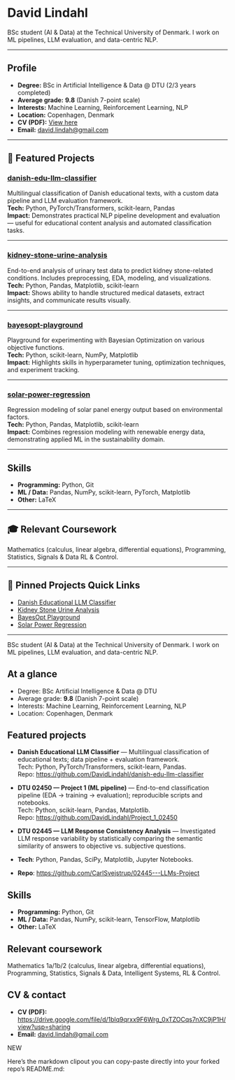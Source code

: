 # David Lindahl

BSc student (AI & Data) at the Technical University of Denmark. I work on ML pipelines, LLM evaluation, and data-centric NLP.

---

## Profile
- **Degree:** BSc in Artificial Intelligence & Data @ DTU (2/3 years completed)
- **Average grade:** **9.8** (Danish 7-point scale)
- **Interests:** Machine Learning, Reinforcement Learning, NLP
- **Location:** Copenhagen, Denmark
- **CV (PDF):** [View here](https://drive.google.com/file/d/1blq9qrxx9F6Wrg_0xTZOCqs7nXC9jP1H/view?usp=sharing)
- **Email:** david.lindah@gmail.com

---

## 🚀 Featured Projects

### [danish-edu-llm-classifier](https://github.com/DavidLindahl/danish-edu-llm-classifier)
Multilingual classification of Danish educational texts, with a custom data pipeline and LLM evaluation framework.  
**Tech:** Python, PyTorch/Transformers, scikit-learn, Pandas  
**Impact:** Demonstrates practical NLP pipeline development and evaluation — useful for educational content analysis and automated classification tasks.

---

### [kidney-stone-urine-analysis](https://github.com/DavidLindahl/kidney-stone-urine-analysis)
End-to-end analysis of urinary test data to predict kidney stone-related conditions. Includes preprocessing, EDA, modeling, and visualizations.  
**Tech:** Python, Pandas, Matplotlib, scikit-learn  
**Impact:** Shows ability to handle structured medical datasets, extract insights, and communicate results visually.

---

### [bayesopt-playground](https://github.com/DavidLindahl/bayesopt-playground)
Playground for experimenting with Bayesian Optimization on various objective functions.  
**Tech:** Python, scikit-learn, NumPy, Matplotlib  
**Impact:** Highlights skills in hyperparameter tuning, optimization techniques, and experiment tracking.

---

### [solar-power-regression](https://github.com/DavidLindahl/solar-power-regression)
Regression modeling of solar panel energy output based on environmental factors.  
**Tech:** Python, Pandas, Matplotlib, scikit-learn  
**Impact:** Combines regression modeling with renewable energy data, demonstrating applied ML in the sustainability domain.

---

##  Skills
- **Programming:** Python, Git
- **ML / Data:** Pandas, NumPy, scikit-learn, PyTorch, Matplotlib
- **Other:** LaTeX

---

## 🎓 Relevant Coursework
Mathematics (calculus, linear algebra, differential equations), Programming, Statistics, Signals & Data RL & Control.

---

## 📌 Pinned Projects Quick Links
- [Danish Educational LLM Classifier](https://github.com/DavidLindahl/danish-edu-llm-classifier)
- [Kidney Stone Urine Analysis](https://github.com/DavidLindahl/kidney-stone-urine-analysis)
- [BayesOpt Playground](https://github.com/DavidLindahl/bayesopt-playground)
- [Solar Power Regression](https://github.com/DavidLindahl/solar-power-regression)

---

BSc student (AI & Data) at the Technical University of Denmark. I work on ML pipelines, LLM evaluation, and data-centric NLP.

## At a glance
- Degree: BSc Artificial Intelligence & Data @ DTU
- Average grade: **9.8** (Danish 7-point scale)
- Interests: Machine Learning, Reinforcement Learning, NLP
- Location: Copenhagen, Denmark

## Featured projects
- **Danish Educational LLM Classifier** — Multilingual classification of educational texts; data pipeline + evaluation framework.  
  Tech: Python, PyTorch/Transformers, scikit-learn, Pandas.  
  Repo: https://github.com/DavidLindahl/danish-edu-llm-classifier

- **DTU 02450 — Project 1 (ML pipeline)** — End-to-end classification pipeline (EDA → training → evaluation); reproducible scripts and notebooks.  
  Tech: Python, scikit-learn, Pandas, Matplotlib.  
  Repo: https://github.com/DavidLindahl/Project_1_02450

- **DTU 02445 — LLM Response Consistency Analysis** — Investigated LLM response variability by statistically comparing the semantic similarity of answers to objective vs. subjective questions.
- **Tech**: Python, Pandas, SciPy, Matplotlib, Jupyter Notebooks.
- **Repo**: https://github.com/CarlSvejstrup/02445---LLMs-Project

## Skills
- **Programming:** Python, Git
- **ML / Data:** Pandas, NumPy, scikit-learn, TensorFlow, Matplotlib
- **Other:** LaTeX

## Relevant coursework
Mathematics 1a/1b/2 (calculus, linear algebra, differential equations), Programming, Statistics, Signals & Data, Intelligent Systems, RL & Control.

## CV & contact
- **CV (PDF):** https://drive.google.com/file/d/1blq9qrxx9F6Wrg_0xTZOCqs7nXC9jP1H/view?usp=sharing
- **Email:** david.lindah@gmail.com





NEW


Here’s the markdown clipout you can copy-paste directly into your forked repo’s README.md:

